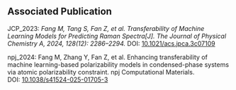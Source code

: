 ## Associated Publication

JCP_2023:
  *Fang M, Tang S, Fan Z, et al. Transferability of Machine Learning Models for Predicting Raman Spectra[J]. The Journal of Physical Chemistry A, 2024, 128(12): 2286–2294.*
  DOI: [10.1021/acs.jpca.3c07109](https://doi.org/10.1021/acs.jpca.3c07109)

npj_2024:
  Fang M, Zhang Y, Fan Z, et al. Enhancing transferability of machine learning-based polarizability models in condensed-phase systems via atomic polarizability constraint. npj Computational Materials.  
  DOI: [10.1038/s41524-025-01705-3](https://doi.org/10.1038/s41524-025-01705-3)
